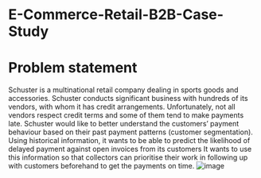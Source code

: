 # E-Commerce-Retail-B2B-Case-Study

# Problem statement

Schuster is a multinational retail company dealing in sports goods and accessories. Schuster conducts significant business with hundreds of its vendors, with whom it has credit arrangements. Unfortunately, not all vendors respect credit terms and some of them tend to make payments late.
Schuster would like to better understand the customers’ payment behaviour based on their past payment patterns (customer segmentation).
Using historical information, it wants to be able to predict the likelihood of delayed payment against open invoices from its customers
It wants to use this information so that collectors can prioritise their work in following up with customers beforehand to get the payments on time.
![image](https://github.com/bhasyam-gayathri/E-Commerce-Retail-B2B-Case-Study/assets/43923258/f8388df6-4404-4af7-b4c0-fd788cdede90)
